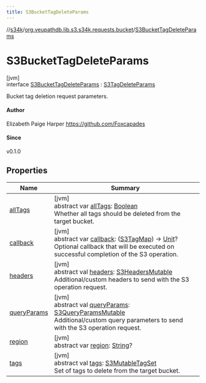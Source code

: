```yaml
---
title: S3BucketTagDeleteParams
---
```

//[s34k](../../../index.html)/[org.veupathdb.lib.s3.s34k.requests.bucket](../index.html)/[S3BucketTagDeleteParams](index.html)



# S3BucketTagDeleteParams



[jvm]\
interface [S3BucketTagDeleteParams](index.html) : [S3TagDeleteParams](../../org.veupathdb.lib.s3.s34k.requests/-s3-tag-delete-params/index.html)

Bucket tag deletion request parameters.



#### Author



Elizabeth Paige Harper https://github.com/Foxcapades



#### Since



v0.1.0



## Properties


| Name | Summary |
|---|---|
| [allTags](../../org.veupathdb.lib.s3.s34k.requests/-s3-tag-delete-params/all-tags.html) | [jvm]<br>abstract var [allTags](../../org.veupathdb.lib.s3.s34k.requests/-s3-tag-delete-params/all-tags.html): [Boolean](https://kotlinlang.org/api/latest/jvm/stdlib/kotlin/-boolean/index.html)<br>Whether all tags should be deleted from the target bucket. |
| [callback](../../org.veupathdb.lib.s3.s34k.requests/-s3-tag-delete-params/callback.html) | [jvm]<br>abstract var [callback](../../org.veupathdb.lib.s3.s34k.requests/-s3-tag-delete-params/callback.html): ([S3TagMap](../../org.veupathdb.lib.s3.s34k.fields.tags/-s3-tag-map/index.html)) -&gt; [Unit](https://kotlinlang.org/api/latest/jvm/stdlib/kotlin/-unit/index.html)?<br>Optional callback that will be executed on successful completion of the S3 operation. |
| [headers](../../org.veupathdb.lib.s3.s34k.requests/-s3-request-params/headers.html) | [jvm]<br>abstract val [headers](../../org.veupathdb.lib.s3.s34k.requests/-s3-request-params/headers.html): [S3HeadersMutable](../../org.veupathdb.lib.s3.s34k.fields.headers/-s3-headers-mutable/index.html)<br>Additional/custom headers to send with the S3 operation request. |
| [queryParams](../../org.veupathdb.lib.s3.s34k.requests/-s3-request-params/query-params.html) | [jvm]<br>abstract val [queryParams](../../org.veupathdb.lib.s3.s34k.requests/-s3-request-params/query-params.html): [S3QueryParamsMutable](../../org.veupathdb.lib.s3.s34k.fields.query_params/-s3-query-params-mutable/index.html)<br>Additional/custom query parameters to send with the S3 operation request. |
| [region](../../org.veupathdb.lib.s3.s34k.requests/-s3-region-request-params/region.html) | [jvm]<br>abstract var [region](../../org.veupathdb.lib.s3.s34k.requests/-s3-region-request-params/region.html): [String](https://kotlinlang.org/api/latest/jvm/stdlib/kotlin/-string/index.html)? |
| [tags](../../org.veupathdb.lib.s3.s34k.requests/-s3-tag-delete-params/tags.html) | [jvm]<br>abstract val [tags](../../org.veupathdb.lib.s3.s34k.requests/-s3-tag-delete-params/tags.html): [S3MutableTagSet](../../org.veupathdb.lib.s3.s34k.fields.tags/-s3-mutable-tag-set/index.html)<br>Set of tags to delete from the target bucket. |

